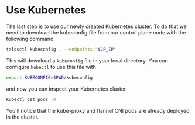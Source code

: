 # Use Kubernetes

The last step is to use our newly created Kubernetes cluster.
To do that we need to download the kubeconfig file from our control plane node with the following command.

```sh
talosctl kubeconfig . --endpoints "$CP_IP"
```

This will download a `kubeconfig` file in your local directory.
You can configure `kubectl` to use this file with

```sh
export KUBECONFIG=$PWD/kubeconfig
```

and now you can inspect your Kubernetes cluster

```sh
kubectl get pods -A
```

You'll notice that the kube-proxy and flannel CNI pods are already deployed in the cluster.
